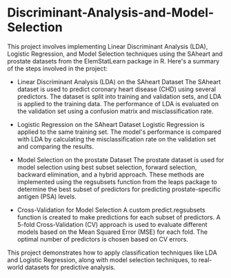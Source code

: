 # Discriminant-Analysis-and-Model-Selection
This project involves implementing Linear Discriminant Analysis (LDA), Logistic Regression, and Model Selection techniques using the SAheart and prostate datasets from the ElemStatLearn package in R. Here's a summary of the steps involved in the project:

* Linear Discriminant Analysis (LDA) on the SAheart Dataset
The SAheart dataset is used to predict coronary heart disease (CHD) using several predictors.
The dataset is split into training and validation sets, and LDA is applied to the training data.
The performance of LDA is evaluated on the validation set using a confusion matrix and misclassification rate.

* Logistic Regression on the SAheart Dataset
Logistic Regression is applied to the same training set.
The model's performance is compared with LDA by calculating the misclassification rate on the validation set and comparing the results.

* Model Selection on the prostate Dataset
The prostate dataset is used for model selection using best subset selection, forward selection, backward elimination, and a hybrid approach.
These methods are implemented using the regsubsets function from the leaps package to determine the best subset of predictors for predicting prostate-specific antigen (PSA) levels.

* Cross-Validation for Model Selection
A custom predict.regsubsets function is created to make predictions for each subset of predictors.
A 5-fold Cross-Validation (CV) approach is used to evaluate different models based on the Mean Squared Error (MSE) for each fold.
The optimal number of predictors is chosen based on CV errors.

This project demonstrates how to apply classification techniques like LDA and Logistic Regression, along with model selection techniques, to real-world datasets for predictive analysis.
